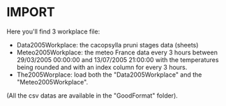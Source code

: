 # IMPORT
Here you'll find 3 workplace file:

* Data2005Workplace: the cacopsylla pruni stages data (sheets)
* Meteo2005Workplace: the meteo France data every 3 hours between 29/03/2005 00:00:00 and 13/07/2005 21:00:00 with the temperatures being rounded and with an index column for every 3 hours.
* The2005Worplace: load both the "Data2005Workplace" and the "Meteo2005Workplace".

(All the csv datas are available in the "GoodFormat" folder).
